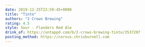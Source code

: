 ```yaml
---
date: 2019-12-25T23:59:45+0000
title: "Tinto"
authors: "2 Crows Brewing"
rating: 4.5
style: Sour - Flanders Red Ale
drink_of: https://untappd.com/b/2-crows-brewing-tinto/3537207
posting_method: https://corvus.chrisburnell.com
---
```

